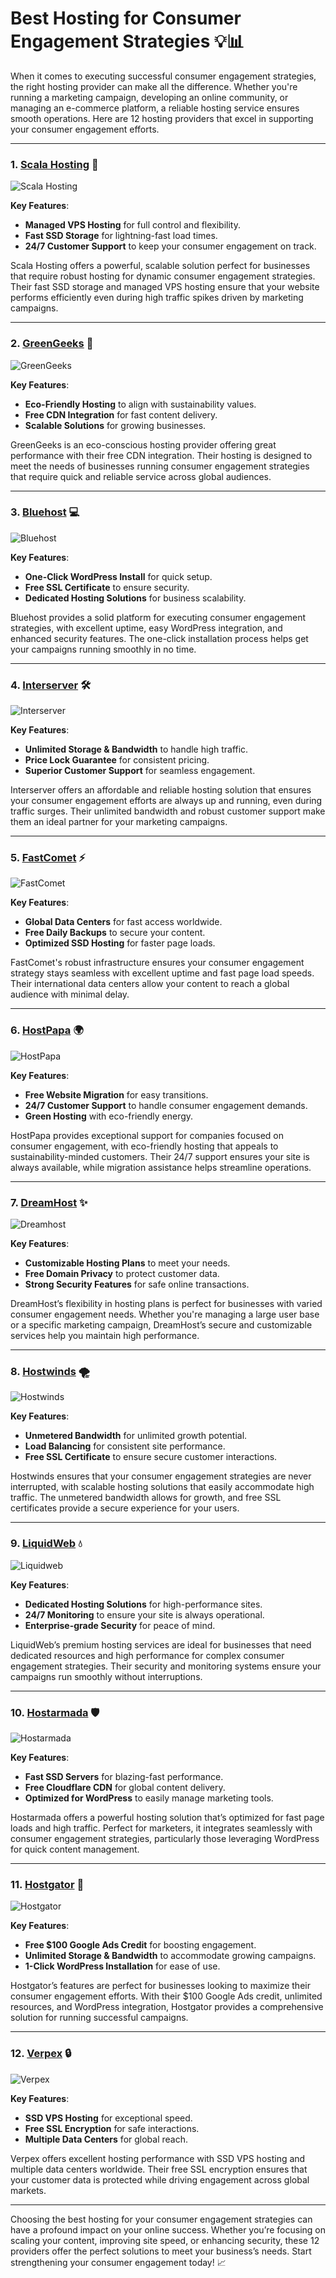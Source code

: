 # Best Hosting for Consumer Engagement Strategies 💡📊

When it comes to executing successful consumer engagement strategies, the right hosting provider can make all the difference. Whether you're running a marketing campaign, developing an online community, or managing an e-commerce platform, a reliable hosting service ensures smooth operations. Here are 12 hosting providers that excel in supporting your consumer engagement efforts.

---

### 1. [**Scala Hosting**](https://snipitx.com/scala-jy) 🚀

![Scala Hosting](https://i.imgur.com/uJ5JIK3.png "Scala Web Hosting")

**Key Features**:
- **Managed VPS Hosting** for full control and flexibility.
- **Fast SSD Storage** for lightning-fast load times.
- **24/7 Customer Support** to keep your consumer engagement on track.

Scala Hosting offers a powerful, scalable solution perfect for businesses that require robust hosting for dynamic consumer engagement strategies. Their fast SSD storage and managed VPS hosting ensure that your website performs efficiently even during high traffic spikes driven by marketing campaigns.

---

### 2. [**GreenGeeks**](https://snipitx.com/greengeeks-jy) 🌱

![GreenGeeks](https://i.imgur.com/eEwuntu.jpg "GreenGeeks Hosting")

**Key Features**:
- **Eco-Friendly Hosting** to align with sustainability values.
- **Free CDN Integration** for fast content delivery.
- **Scalable Solutions** for growing businesses.

GreenGeeks is an eco-conscious hosting provider offering great performance with their free CDN integration. Their hosting is designed to meet the needs of businesses running consumer engagement strategies that require quick and reliable service across global audiences.

---

### 3. [**Bluehost**](https://snipitx.com/bluehost-jy) 💻

![Bluehost](https://i.imgur.com/PasFF9E.jpeg "Bluehost Hosting")

**Key Features**:
- **One-Click WordPress Install** for quick setup.
- **Free SSL Certificate** to ensure security.
- **Dedicated Hosting Solutions** for business scalability.

Bluehost provides a solid platform for executing consumer engagement strategies, with excellent uptime, easy WordPress integration, and enhanced security features. The one-click installation process helps get your campaigns running smoothly in no time.

---

### 4. [**Interserver**](https://snipitx.com/interserver-jy) 🛠️

![Interserver](https://i.imgur.com/OM5dOEW.jpeg "Interserver Hosting")

**Key Features**:
- **Unlimited Storage & Bandwidth** to handle high traffic.
- **Price Lock Guarantee** for consistent pricing.
- **Superior Customer Support** for seamless engagement.

Interserver offers an affordable and reliable hosting solution that ensures your consumer engagement efforts are always up and running, even during traffic surges. Their unlimited bandwidth and robust customer support make them an ideal partner for your marketing campaigns.

---

### 5. [**FastComet**](https://snipitx.com/fastcomet-jy) ⚡

![FastComet](https://i.imgur.com/7qgXuWp.png "FastComet Hosting")

**Key Features**:
- **Global Data Centers** for fast access worldwide.
- **Free Daily Backups** to secure your content.
- **Optimized SSD Hosting** for faster page loads.

FastComet's robust infrastructure ensures your consumer engagement strategy stays seamless with excellent uptime and fast page load speeds. Their international data centers allow your content to reach a global audience with minimal delay.

---

### 6. [**HostPapa**](https://snipitx.com/hostpapa-jy) 🌍

![HostPapa](https://i.imgur.com/ouDTkvl.jpeg "HostPapa Hosting")

**Key Features**:
- **Free Website Migration** for easy transitions.
- **24/7 Customer Support** to handle consumer engagement demands.
- **Green Hosting** with eco-friendly energy.

HostPapa provides exceptional support for companies focused on consumer engagement, with eco-friendly hosting that appeals to sustainability-minded customers. Their 24/7 support ensures your site is always available, while migration assistance helps streamline operations.

---

### 7. [**DreamHost**](https://snipitx.com/dreamhost-jy) ✨

![Dreamhost](https://i.imgur.com/rXIg8ip.jpeg "Dreamhost Hosting")

**Key Features**:
- **Customizable Hosting Plans** to meet your needs.
- **Free Domain Privacy** to protect customer data.
- **Strong Security Features** for safe online transactions.

DreamHost’s flexibility in hosting plans is perfect for businesses with varied consumer engagement needs. Whether you're managing a large user base or a specific marketing campaign, DreamHost’s secure and customizable services help you maintain high performance.

---

### 8. [**Hostwinds**](https://snipitx.com/hostwinds-jy) 🌪️

![Hostwinds](https://i.imgur.com/53aSNXx.jpeg "Hostwinds Hosting")

**Key Features**:
- **Unmetered Bandwidth** for unlimited growth potential.
- **Load Balancing** for consistent site performance.
- **Free SSL Certificate** to ensure secure customer interactions.

Hostwinds ensures that your consumer engagement strategies are never interrupted, with scalable hosting solutions that easily accommodate high traffic. The unmetered bandwidth allows for growth, and free SSL certificates provide a secure experience for your users.

---

### 9. [**LiquidWeb**](https://snipitx.com/liquidweb-jy) 💧

![Liquidweb](https://i.imgur.com/4IvT9SC.jpeg "Liquidweb Hosting")

**Key Features**:
- **Dedicated Hosting Solutions** for high-performance sites.
- **24/7 Monitoring** to ensure your site is always operational.
- **Enterprise-grade Security** for peace of mind.

LiquidWeb’s premium hosting services are ideal for businesses that need dedicated resources and high performance for complex consumer engagement strategies. Their security and monitoring systems ensure your campaigns run smoothly without interruptions.

---

### 10. [**Hostarmada**](https://snipitx.com/hostarmada-jy) 🛡️

![Hostarmada](https://i.imgur.com/KFbdf3o.jpeg "Hostarmada Hosting")

**Key Features**:
- **Fast SSD Servers** for blazing-fast performance.
- **Free Cloudflare CDN** for global content delivery.
- **Optimized for WordPress** to easily manage marketing tools.

Hostarmada offers a powerful hosting solution that’s optimized for fast page loads and high traffic. Perfect for marketers, it integrates seamlessly with consumer engagement strategies, particularly those leveraging WordPress for quick content management.

---

### 11. [**Hostgator**](https://snipitx.com/hostgator-jy) 🐊

![Hostgator](https://i.imgur.com/BcVkH57.jpeg "Hostgator Hosting")

**Key Features**:
- **Free $100 Google Ads Credit** for boosting engagement.
- **Unlimited Storage & Bandwidth** to accommodate growing campaigns.
- **1-Click WordPress Installation** for ease of use.

Hostgator’s features are perfect for businesses looking to maximize their consumer engagement efforts. With their $100 Google Ads credit, unlimited resources, and WordPress integration, Hostgator provides a comprehensive solution for running successful campaigns.

---

### 12. [**Verpex**](https://snipitx.com/verpex-jy) 🔒

![Verpex](https://i.imgur.com/6x5LhiS.jpeg "Verpex Hosting")

**Key Features**:
- **SSD VPS Hosting** for exceptional speed.
- **Free SSL Encryption** for safe interactions.
- **Multiple Data Centers** for global reach.

Verpex offers excellent hosting performance with SSD VPS hosting and multiple data centers worldwide. Their free SSL encryption ensures that your customer data is protected while driving engagement across global markets.

---

Choosing the best hosting for your consumer engagement strategies can have a profound impact on your online success. Whether you’re focusing on scaling your content, improving site speed, or enhancing security, these 12 providers offer the perfect solutions to meet your business’s needs. Start strengthening your consumer engagement today! 📈
